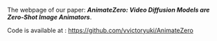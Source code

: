 The webpage of our paper: ___AnimateZero: Video Diffusion Models are Zero-Shot Image Animators___.

Code is available at : https://github.com/vvictoryuki/AnimateZero

